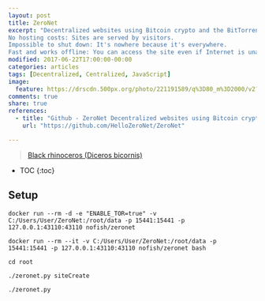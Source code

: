 ```yaml
---
layout: post
title: ZeroNet
excerpt: "Decentralized websites using Bitcoin crypto and the BitTorrent network. No single point of failure: Site remains online so long as at least 1 peer is serving it.
No hosting costs: Sites are served by visitors.
Impossible to shut down: It's nowhere because it's everywhere.
Fast and works offline: You can access the site even if Internet is unavailable."
modified: 2017-06-22T17:00:00-00:00
categories: articles
tags: [Decentralized, Centralized, JavaScript]
image:
  feature: https://drscdn.500px.org/photo/221191589/q%3D80_m%3D2000/v2?user_id=15281525&webp=true&sig=3db8e47935773804d6d31f5c790aa6f30bf730a871b2de1bed96a431d0bf7c6d
comments: true
share: true
references:
  - title: "Github - ZeroNet Decentralized websites using Bitcoin crypto and BitTorrent network"
    url: "https://github.com/HelloZeroNet/ZeroNet"

---
```


> [Black rhinoceros (Diceros bicornis)](https://en.wikipedia.org/wiki/Black_rhinoceros)

* TOC
{:toc}

## Setup

`docker run --rm -d -e "ENABLE_TOR=true" -v C:/Users/User/ZeroNet:/root/data -p 15441:15441 -p 127.0.0.1:43110:43110 nofish/zeronet`

`docker run --rm --it -v C:/Users/User/ZeroNet:/root/data -p 15441:15441 -p 127.0.0.1:43110:43110 nofish/zeronet bash`

`cd root`

`./zeronet.py siteCreate`

`./zeronet.py`
